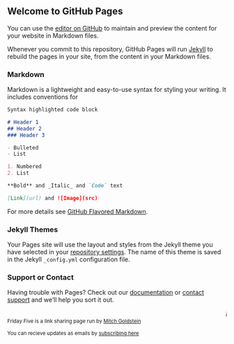 ## Welcome to GitHub Pages

You can use the [editor on GitHub](https://github.com/mitchgoldstein/fridayfive/edit/master/index.md) to maintain and preview the content for your website in Markdown files.

Whenever you commit to this repository, GitHub Pages will run [Jekyll](https://jekyllrb.com/) to rebuild the pages in your site, from the content in your Markdown files.

### Markdown

Markdown is a lightweight and easy-to-use syntax for styling your writing. It includes conventions for

```markdown
Syntax highlighted code block

# Header 1
## Header 2
### Header 3

- Bulleted
- List

1. Numbered
2. List

**Bold** and _Italic_ and `Code` text

[Link](url) and ![Image](src)
```

For more details see [GitHub Flavored Markdown](https://guides.github.com/features/mastering-markdown/).

### Jekyll Themes

Your Pages site will use the layout and styles from the Jekyll theme you have selected in your [repository settings](https://github.com/mitchgoldstein/fridayfive/settings). The name of this theme is saved in the Jekyll `_config.yml` configuration file.

### Support or Contact

Having trouble with Pages? Check out our [documentation](https://help.github.com/categories/github-pages-basics/) or [contact support](https://github.com/contact) and we’ll help you sort it out.

 <marquee><big><i>Friday Five</i></big></marquee>
    <title>Friday Five</title>
    <small>Friday Five is a link sharing page run by <a href="http://www.twitter.com/mgoldstein" target="_blank">Mitch Goldstein</a>
      <p>You can recieve updates as emails by <a href="http://www.tinyletter.com/mgoldstein">subscribing here</a></p>
